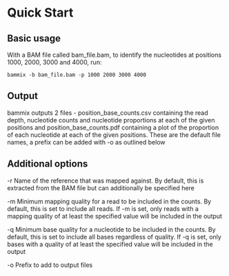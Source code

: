 # Quick Start

## Basic usage

With a BAM file called bam\_file.bam, to identify the nucleotides at positions 1000, 2000, 3000 and 4000, run:
```
bammix -b bam_file.bam -p 1000 2000 3000 4000
```

## Output

bammix outputs 2 files - position\_base\_counts.csv containing the read depth, nucleotide counts and nucleotide proportions at each of the given positions and position\_base\_counts.pdf containing a plot of the proportion of each nucleotide at each of the given positions. These are the default file names, a prefix can be added with -o as outlined below

<h2>Additional options</h2>

-r Name of the reference that was mapped against. By default, this is extracted from the BAM file but can additionally be specified here

-m Minimum mapping quality for a read to be included in the counts. By default, this is set to include all reads. If -m is set, only reads with a mapping quality of at least the specified value will be included in the output

-q Minimum base quality for a nucleotide to be included in the counts. By default, this is set to include all bases regardless of quality. If -q is set, only bases with a quality of at least the specified value will be included in the output

-o Prefix to add to output files
